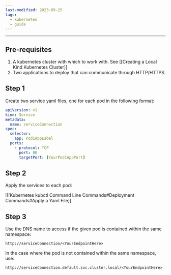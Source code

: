 ```yaml
---
last-modified: 2023-09-25
tags:
  - kubernetes
  - guide
---
```

---
## Pre-requisites

1. A kubernetes cluster with which to work with. See [[Creating a Local Kind Kubernetes Cluster]]
2. Two applications to deploy that can communicate through HTTP/HTTPS.

## Step 1

Create two service yaml files, one for each pod in the following format:

```yaml
apiVersion: v1
kind: Service
metadata:
  name: serviceConnection
spec:
  selector:
    app: Pod1AppLabel
  ports:
    - protocol: TCP
      port: 80
      targetPort: [YourPod1AppPort]
```

## Step 2

Apply the services to each pod:

![[Kubernetes kubctl Command Line Commands#Deployment Commands#Apply a Yaml File]]

## Step 3

Use the DNS name to access if the given pod is contained within the same namespace:

``` http
http://serviceConnection/<YourEndpointHere>
```

In the case where the pod is not contained within the same namespace, use:

```http
http://serviceConnection.default.svc.cluster.local/<YourEndpointHere>
```
